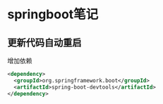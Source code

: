 # springboot笔记

## 更新代码自动重启
增加依赖
```xml
<dependency>
  <groupId>org.springframework.boot</groupId>
  <artifactId>spring-boot-devtools</artifactId>
</dependency>
```


